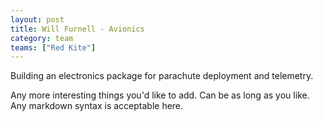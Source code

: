 ```yaml
---
layout: post
title: Will Furnell - Avionics
category: team 
teams: ["Red Kite"]
---
```


Building an electronics package for parachute deployment and telemetry.

Any more interesting things you'd like to add. Can be as long as you like. Any markdown syntax is acceptable here.